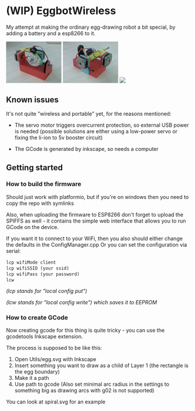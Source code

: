 # (WIP) EggbotWireless
My attempt at making the ordinary egg-drawing robot a bit special, by adding a battery and a esp8266 to it.

<img src="docs/assembled1.jpg" width="30%">
<img src="docs/assembled2.jpg" width="30%">
<img src="docs/disassembled.jpg" width="30%">

## Known issues

It's not quite "wireless and portable" yet, for the reasons mentioned:

* The servo motor triggers overcurrent protection, so external USB power is needed (possible solutions are either using a low-power servo or fixing the li-ion to 5v booster circuit)

* The GCode is generated by inkscape, so needs a computer

## Getting started

### How to build the firmware

Should just work with platformio, but if you're on windows then you need to copy the repo with symlinks 

Also, when uploading the firmware to ESP8266 don't forget to upload the SPIFFS as well - it contains the simple web interface that allows you to run GCode on the device.

If you want it to connect to your WiFi, then you also should either change the defaults in the ConfigManager.cpp
Or you can set the configuration via serial:
```
lcp wifiMode client
lcp wifiSSID (your ssid)
lcp wifiPass (your password)
lcw
```
*(lcp stands for "local config put")*

*(lcw stands for "local config write") which saves it to EEPROM*

### How to create GCode

Now creating gcode for this thing is quite tricky - you can use the gcodetools Inkscape extension.

The process is supposed to be like this:

1. Open Utils/egg.svg with Inkscape
2. Insert something you want to draw as a child of Layer 1 (the rectangle is the egg boundary)
3. Make it a path
4. Use path to gcode (Also set minimal arc radius in the settings to something big as drawing arcs with g02 is not supported)

You can look at spiral.svg for an example